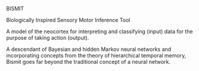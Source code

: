 BISMIT

Biologically Inspired Sensory Motor Inference Tool

A model of the neocortex for interpreting and classifying (input) data for the purpose of taking action (output).

A descendant of Bayesian and hidden Markov neural networks and incorporating concepts from the theory of hierarchical temporal memory, Bismit goes far beyond the traditional concept of a neural network.
